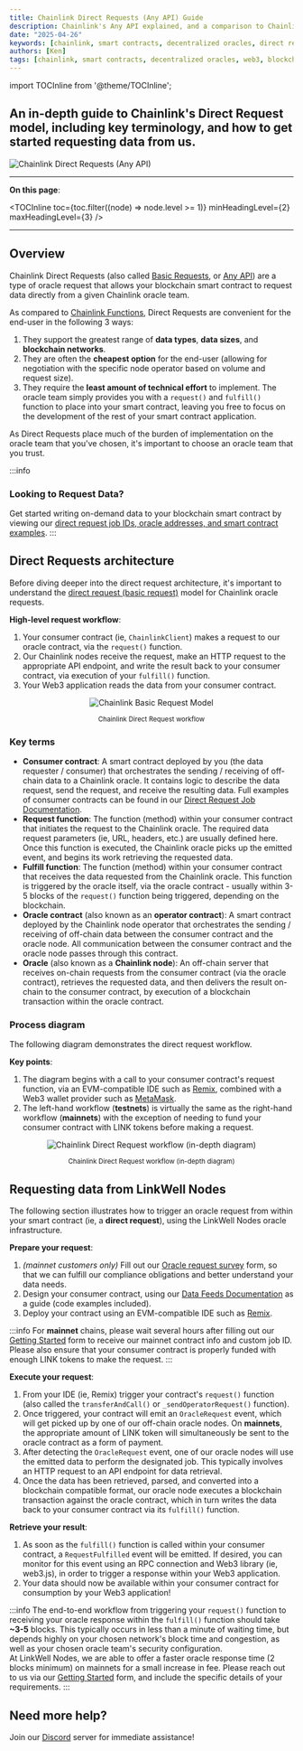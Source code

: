 ```yaml
---
title: Chainlink Direct Requests (Any API) Guide
description: Chainlink's Any API explained, and a comparison to Chainlink Functions. What is a Chainlink oracle, and how does it work? 
date: "2025-04-26"
keywords: [chainlink, smart contracts, decentralized oracles, direct requests, anyapi, any api, direct request model, web3, blockchain, node operator]
authors: [Ken]
tags: [chainlink, smart contracts, decentralized oracles, web3, blockchain, node operator]
---
```


import TOCInline from '@theme/TOCInline';

<h2 class='lw-subtitle'>An in-depth guide to <lw-emphasis>Chainlink's Direct Request model</lw-emphasis>, including key terminology, and how to get started requesting data from us.</h2> 

![Chainlink Direct Requests (Any API)](/img/chainlink-blue-header_1400x802.webp "Chainlink Direct Requests (Any API)")

<!--truncate-->

---

**On this page**:

<TOCInline
  toc={toc.filter((node) => node.level >= 1)}
  minHeadingLevel={2}
  maxHeadingLevel={3}
/>

---

## Overview

Chainlink Direct Requests (also called [Basic Requests](https://docs.chain.link/architecture-overview/architecture-request-model?parent=gettingStarted), or [Any API](https://docs.chain.link/any-api/introduction)) are a type of oracle request that allows your blockchain smart contract to request data directly from a given Chainlink oracle team. 

As compared to [Chainlink Functions](https://docs.chain.link/chainlink-functions), Direct Requests are convenient for the end-user in the following 3 ways:

1. They support the greatest range of **data types**, **data sizes**, and **blockchain networks**.
1. They are often the **cheapest option** for the end-user (allowing for negotiation with the specific node operator based on volume and request size). 
1. They require the **least amount of technical effort** to implement. The oracle team simply provides you with a `request()` and `fulfill()` function to place into your smart contract, leaving you free to focus on the development of the rest of your smart contract application.

As Direct Requests place much of the burden of implementation on the oracle team that you've chosen, it's important to choose an oracle team that you trust.

:::info
### Looking to Request Data?

Get started writing on-demand data to your blockchain smart contract by viewing our <a href='/services/direct-request-jobs/mainnets'>direct request job IDs, oracle addresses, and smart contract examples</a>.
:::

## Direct Requests architecture

Before diving deeper into the direct request architecture, it's important to understand the [direct request (basic request)](https://docs.chain.link/architecture-overview/architecture-request-model?parent=gettingStarted) model for Chainlink oracle requests. 

**High-level request workflow**:

1. Your consumer contract (ie, `ChainlinkClient`) makes a request to our oracle contract, via the `request()` function.
1. Our Chainlink nodes receive the request, make an HTTP request to the appropriate API endpoint, and write the result back to your consumer contract, via execution of your `fulfill()` function.
1. Your Web3 application reads the data from your consumer contract.

<p align="center">
  <img src="/img/CL_DR_Model_Single_Chainlink_Oracle.webp" alt="Chainlink Basic Request Model" title="Chainlink Basic Request Model" />
  <center><small>Chainlink Direct Request workflow</small></center>
</p>

### Key terms

* **Consumer contract**: A smart contract deployed by you (the data requester / consumer) that orchestrates the sending / receiving of off-chain data to a Chainlink oracle. It contains logic to describe the data request, send the request, and receive the resulting data. Full examples of consumer contracts can be found in our [Direct Request Job Documentation](/services/direct-request-jobs/Jobs-and-Pricing).
* **Request function**: The function (method) within your consumer contract that initiates the request to the Chainlink oracle. The required data request parameters (ie, URL, headers, etc.) are usually defined here. Once this function is executed, the Chainlink oracle picks up the emitted event, and begins its work retrieving the requested data.
* **Fulfill function**: The function (method) within your consumer contract that receives the data requested from the Chainlink oracle. This function is triggered by the oracle itself, via the oracle contract - usually within 3-5 blocks of the `request()` function being triggered, depending on the blockchain. 
* **Oracle contract** (also known as an **operator contract**): A smart contract deployed by the Chainlink node operator that orchestrates the sending / receiving of off-chain data between the consumer contract and the oracle node. All communication between the consumer contract and the oracle node passes through this contract.
* **Oracle** (also known as a **Chainlink node**): An off-chain server that receives on-chain requests from the consumer contract (via the oracle contract), retrieves the requested data, and then delivers the result on-chain to the consumer contract, by execution of a blockchain transaction within the oracle contract.


### Process diagram
The following diagram demonstrates the direct request workflow.

**Key points**:

1. The diagram begins with a call to your consumer contract's request function, via an EVM-compatible IDE such as [Remix](https://remix-project.org/#:~:text=JUMP%20INTO%20WEB3,teaching%20and%20experimenting%20with%20Ethereum.), combined with a Web3 wallet provider such as [MetaMask](https://metamask.io). 
1. The left-hand workflow (**testnets**) is virtually the same as the right-hand workflow (**mainnets**) with the exception of needing to fund your consumer contract with LINK tokens before making a request.  

<p align="center">
  <img src="/img/CL_DR_Model.webp" alt="Chainlink Direct Request workflow (in-depth diagram)" title="Chainlink Direct Request workflow (in-depth diagram)" />
  <center><small>Chainlink Direct Request workflow (in-depth diagram)</small></center>
</p>

## Requesting data from LinkWell Nodes

The following section illustrates how to trigger an oracle request from within your smart contract (ie, a **direct request**), using the LinkWell Nodes oracle infrastructure. 

**Prepare your request**:

1. *(mainnet customers only)* Fill out our [Oracle request survey](https://linkwellnodes.io/Getting-Started.html) form, so that we can fulfill our compliance obligations and better understand your data needs.
1. Design your consumer contract, using our [Data Feeds Documentation](/services/direct-request-jobs/Jobs-and-Pricing) as a guide (code examples included).
1. Deploy your contract using an EVM-compatible IDE such as [Remix](https://remix.ethereum.org/).

:::info
For **mainnet** chains, please wait several hours after filling out our [Getting Started](https://linkwellnodes.io/Getting-Started.html) form to receive our mainnet contract info and custom job ID. Please also ensure that your consumer contract is properly funded with enough LINK tokens to make the request.
:::

**Execute your request**:

1. From your IDE (ie, Remix) trigger your contract's `request()` function (also called the `transferAndCall()` or `_sendOperatorRequest()` function).
1. Once triggered, your contract will emit an `OracleRequest` event, which will get picked up by one of our off-chain oracle nodes. On **mainnets**, the appropriate amount of LINK token will simultaneously be sent to the oracle contract as a form of payment.
1. After detecting the `OracleRequest` event, one of our oracle nodes will use the emitted data to perform the designated job. This typically involves an HTTP request to an API endpoint for data retrieval.
1. Once the data has been retrieved, parsed, and converted into a blockchain compatible format, our oracle node executes a blockchain transaction against the oracle contract, which in turn writes the data back to your consumer contract via its `fulfill()` function.

**Retrieve your result**:
  
1. As soon as the `fulfill()` function is called within your consumer contract, a `RequestFulfilled` event will be emitted. If desired, you can monitor for this event using an RPC connection and Web3 library (ie, web3.js), in order to trigger a response within your Web3 application.
1. Your data should now be available within your consumer contract for consumption by your Web3 application!

:::info
The end-to-end workflow from triggering your `request()` function to receiving your oracle response within the `fulfill()` function should take **~3-5** blocks. This typically occurs in less than a minute of waiting time, but depends highly on your chosen network's block time and congestion, as well as your chosen oracle team's security configuration.
<br/>
At LinkWell Nodes, we are able to offer a faster oracle response time (2 blocks minimum) on mainnets for a small increase in fee. Please reach out to us via our <a href='https://linkwellnodes.io/Getting-Started.html' target='_blank'>Getting Started</a> form, and include the specific details of your requirements.
::: 

## Need more help?

Join our [Discord](https://discord.com/invite/Xs6SjqVPUA) server for immediate assistance!